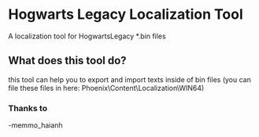 # Hogwarts Legacy Localization Tool
A localization tool for HogwartsLegacy *.bin files



## What does this tool do? ##
this tool can help you to export and import texts inside of bin files 
(you can file these files in here: Phoenix\Content\Localization\WIN64)


### Thanks to ###
-memmo_haianh
